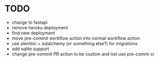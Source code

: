 
# TODO

- change to fastapi
- remove heroku deployment
- find new deployment
- move pre-commit workflow action into normal workflow action
- use alembic + sqlalchemy (or something else?) for migrations
- add sqlite support
- change pre-commit PR action to be custom and not use pre-commi ci
